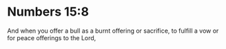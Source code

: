 # Numbers 15:8

And when you offer a bull as a burnt offering or sacrifice, to fulfill a vow or for peace offerings to the Lord,
